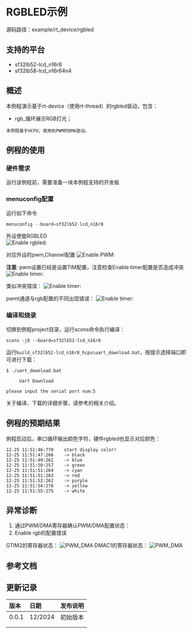 # RGBLED示例

源码路径：example/rt_device/rgbled

## 支持的平台
<!-- 支持哪些板子和芯片平台 -->
+ sf32lb52-lcd_n16r8
+ sf32lb58-lcd_n16r64n4
## 概述
<!-- 例程简介 -->
本例程演示基于rt-device（使用rt-thread）的rgbled驱动，包含：
+ rgb_循环展示RGB灯光；

```{tip}
本例程基于HCPU，使用到PWM的DMA驱动。
```

## 例程的使用
<!-- 说明如何使用例程，比如连接哪些硬件管脚观察波形，编译和烧写可以引用相关文档。
对于rt_device的例程，还需要把本例程用到的配置开关列出来，比如PWM例程用到了PWM1，需要在onchip菜单里使能PWM1 -->

### 硬件需求
运行该例程前，需要准备一块本例程支持的开发板

### menuconfig配置

运行如下命令
```c
menuconfig --board=sf32lb52-lcd_n16r8
```
外设使能RGBLED   
![Enable rgbled:](./assets/menuconfig_rgb2.png)

对应外设的pwm,Channel配置
![Enable PWM:](./assets/menuconfig_rgb2.png)

**注意**: pwm设置已经是设置TIM配置，注意检查Enable timer配置是否造成冲突
![Enable timer:](./assets/menuconfig_rgb3.png)

类似冲突错误：
![Enable timer:](./assets/Possible_error1.png)

pwmt通道与rgb配置的不同出现错误：
![Enable timer:](./assets/Possible_error2.png)


### 编译和烧录
切换到例程project目录，运行scons命令执行编译：
```
scons -j8 --board=sf32lb52-lcd_n16r8 
```
运行`build_sf32lb52-lcd_n16r8_hcpu\uart_download.bat`，按提示选择端口即可进行下载：
```
$ ./uart_download.bat

     Uart Download

please input the serial port num:5
```
关于编译、下载的详细步骤，请参考[](/quickstart/get-started.md)的相关介绍。

## 例程的预期结果
<!-- 说明例程运行结果，比如哪几个灯会亮，会打印哪些log，以便用户判断例程是否正常运行，运行结果可以结合代码分步骤说明 -->
例程启动后，串口循环输出颜色字符，硬件rgbled也显示对应颜色：
```
12-25 11:51:46:770    start display color!
12-25 11:51:47:266    -> black
12-25 11:51:49:261    -> blue
12-25 11:51:50:257    -> green
12-25 11:51:51:264    -> cyan
12-25 11:51:51:283    -> red
12-25 11:51:52:262    -> purple
12-25 11:51:54:278    -> yellow
12-25 11:51:55:275    -> white

```



## 异常诊断

1. 通过PWM/DMA寄存器确认PWM/DMA配置状态：
2. Enable rgb的配置错误

GTIM2的寄存器状态：
![PWM_DMA](./assets/reg_rgled_gtim.png)
DMAC1的寄存器状态：
![PWM_DMA](./assets/reg_rgled_dma.png)

## 参考文档
<!-- 对于rt_device的示例，rt-thread官网文档提供的较详细说明，可以在这里添加网页链接，例如，参考RT-Thread的[RTC文档](https://www.rt-thread.org/document/site/#/rt-thread-version/rt-thread-standard/programming-manual/device/rtc/rtc) -->

## 更新记录
|版本 |日期   |发布说明 |
|:---|:---|:---|
|0.0.1 |12/2024 |初始版本 |
| | | |
| | | |
